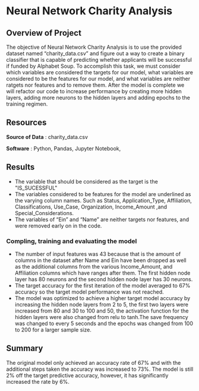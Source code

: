 # Neural Network Charity Analysis

## Overview of Project
The objective of Neural Network Charity Analysis is to use the provided dataset named “charity_data.csv” and figure out a way to create a binary classifier that is capable of predicting whether applicants will be successful if funded by Alphabet Soup. To accomplish this task, we must consider which variables are considered the targets for our model, what variables are considered to be the features for our model, and what variables are neither ratgets nor features and to remove them. After the model is complete we will refactor our code to increase performance by creating more hidden layers, adding more neurons to the hidden layers and adding epochs to the training regimen. 

## Resources
**Source of Data** : charity_data.csv

**Software** : Python, Pandas, Jupyter Notebook,

## Results
- The variable that should be considered as the target is the "IS_SUCESSFUL"
- The variables considered to be features for the model are underlined as the varying column names. Such as Status, Application_Type, Affiliation, Classifications, Use_Case, Organization, Income_Amount ,and  Special_Considerations.
- The variables of “Ein” and “Name” are neither targets nor features, and were removed early on in the code. 

### Compling, training and evaluating the model

- The number of input features was 43 because that is the amount of columns in the dataset after Name and Ein have been dropped as well as the additional columns from the various Income_Amount, and Affiliation columns which have ranges after them. The first hidden node layer has 80 neurons and the second hidden node layer has 30 neurons. 
- The target accuracy for the first iteration of the model averaged to 67% accuracy so the target model performance was not reached.
- The model was optimized to achieve a higher target model accuracy by increasing the hidden node layers from 2 to 5, the first two layers were increased from 80 and 30 to 100 and 50, the activation function for the hidden layers were also changed from relu
to tanh.The save frequency was changed to every 5 seconds and the epochs was changed from 100 to 200 for a larger sample size. 

## Summary
The original model only achieved an accuracy rate of 67% and with the additional steps taken the accuracy was increased to 73%. The model is still 2% off the target predictive accuracy, however, it has significantly increased the rate by 6%. 

